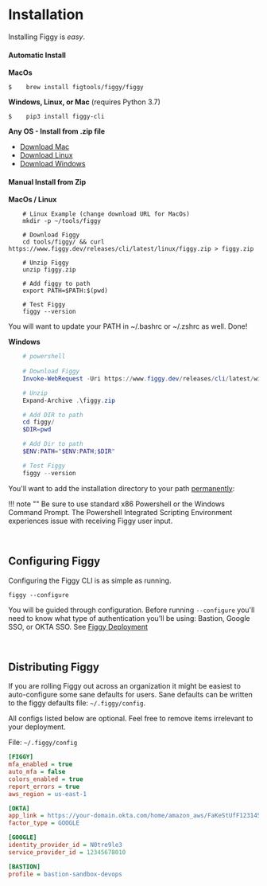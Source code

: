 

# Installation
Installing Figgy is _easy_.


#### Automatic Install

**MacOs**

    $    brew install figtools/figgy/figgy
        
**Windows, Linux, or Mac** (requires Python 3.7)

    $    pip3 install figgy-cli

**Any OS - Install from .zip file**

- [Download Mac](https://www.figgy.dev/releases/cli/latest/darwin/figgy.zip)
- [Download Linux](https://www.figgy.dev/releases/cli/latest/linux/figgy.zip)
- [Download Windows](https://www.figgy.dev/releases/cli/latest/windows/figgy.zip)


#### Manual Install from Zip

**MacOs / Linux**
```console
    # Linux Example (change download URL for MacOs)
    mkdir -p ~/tools/figgy
    
    # Download Figgy
    cd tools/figgy/ && curl https://www.figgy.dev/releases/cli/latest/linux/figgy.zip > figgy.zip

    # Unzip Figgy
    unzip figgy.zip

    # Add figgy to path
    export PATH=$PATH:$(pwd)

    # Test Figgy
    figgy --version
```

You will want to update your PATH in ~/.bashrc or ~/.zshrc as well. Done!

**Windows**
```powershell 
    # powershell
   
    # Download Figgy
    Invoke-WebRequest -Uri https://www.figgy.dev/releases/cli/latest/windows/figgy.zip -OutFile figgy.zip 

    # Unzip
    Expand-Archive .\figgy.zip

    # Add DIR to path
    cd figgy/ 
    $DIR=pwd

    # Add Dir to path
    $ENV:PATH="$ENV:PATH;$DIR"

    # Test Figgy
    figgy --version
```

You'll want to add the installation directory to your path [permanently](https://codingbee.net/powershell/powershell-make-a-permanent-change-to-the-path-environment-variable): 

!!! note ""
    Be sure to use standard x86 Powershell or the Windows Command Prompt. The Powershell Integrated Scripting Environment experiences issue with receiving Figgy user input. 

<br/>

## Configuring Figgy
Configuring the Figgy CLI is as simple as running.

    figgy --configure
    
    
You will be guided through configuration. Before running `--configure` you'll need to know what type of authentication 
you'll be using: Bastion, Google SSO, or OKTA SSO. See [Figgy Deployment](/docs/getting-started/deployment/select-type/)

<br/>

## Distributing Figgy

If you are rolling Figgy out across an organization it might be easiest to auto-configure some sane defaults for users.
Sane defaults can be written to the figgy defaults file: `~/.figgy/config`.

All configs listed below are optional. Feel free to remove items irrelevant to your deployment.

File: `~/.figgy/config` 
```ini
[FIGGY]
mfa_enabled = true
auto_mfa = false
colors_enabled = true
report_errors = true
aws_region = us-east-1

[OKTA]
app_link = https://your-domain.okta.com/home/amazon_aws/FaKeStUfF123145faf11zf/123
factor_type = GOOGLE

[GOOGLE]
identity_provider_id = N0tre9le3
service_provider_id = 12345678010

[BASTION]
profile = bastion-sandbox-devops
```